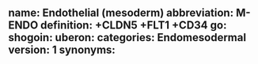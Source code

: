 name: Endothelial (mesoderm)
abbreviation: M-ENDO
definition: +CLDN5 +FLT1 +CD34
go:
shogoin: 
uberon:
categories: Endomesodermal
version: 1
synonyms:
---

